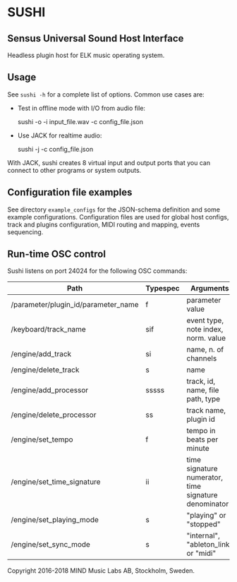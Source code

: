 # SUSHI
## Sensus Universal Sound Host Interface

Headless plugin host for ELK music operating system.

## Usage

See `sushi -h` for a complete list of options.
Common use cases are:

  * Test in offline mode with I/O from audio file:

    sushi -o -i input_file.wav -c config_file.json

  * Use JACK for realtime audio:

    sushi -j -c config_file.json

With JACK, sushi creates 8 virtual input and output ports that you can connect to other programs or system outputs.

## Configuration file examples

See directory `example_configs` for the JSON-schema definition and some example configurations.
Configuration files are used for global host configs, track and plugins configuration, MIDI routing and mapping, events sequencing.

## Run-time OSC control

Sushi listens on port 24024 for the following OSC commands:

Path                                   | Typespec | Arguments
---------------------------------------|----------|--------------------------------------
/parameter/plugin_id/parameter_name    |  f       | parameter value
/keyboard/track_name                   |  sif     | event type, note index, norm. value
/engine/add_track                      |  si      | name, n. of channels
/engine/delete_track                   |  s       | name
/engine/add_processor                  |  sssss   | track, id, name, file path, type
/engine/delete_processor               |  ss      | track name, plugin id
/engine/set_tempo                      |  f       | tempo in beats per minute
/engine/set_time_signature             |  ii      | time signature numerator, time signature denominator
/engine/set_playing_mode               |  s       | "playing" or "stopped"
/engine/set_sync_mode                  |  s       | "internal", "ableton_link" or "midi"

Copyright 2016-2018 MIND Music Labs AB, Stockholm, Sweden.
